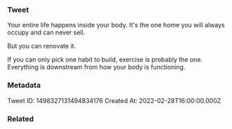 ### Tweet
Your entire life happens inside your body. It's the one home you will always occupy and can never sell. 

But you can renovate it. 

If you can only pick one habit to build, exercise is probably the one. Everything is downstream from how your body is functioning.

### Metadata
Tweet ID: 1498327131494834176
Created At: 2022-02-28T16:00:00.000Z

### Related

